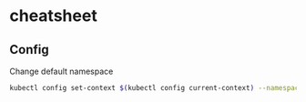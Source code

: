 # cheatsheet

## Config

Change default namespace

```bash
kubectl config set-context $(kubectl config current-context) --namespace=app
```



